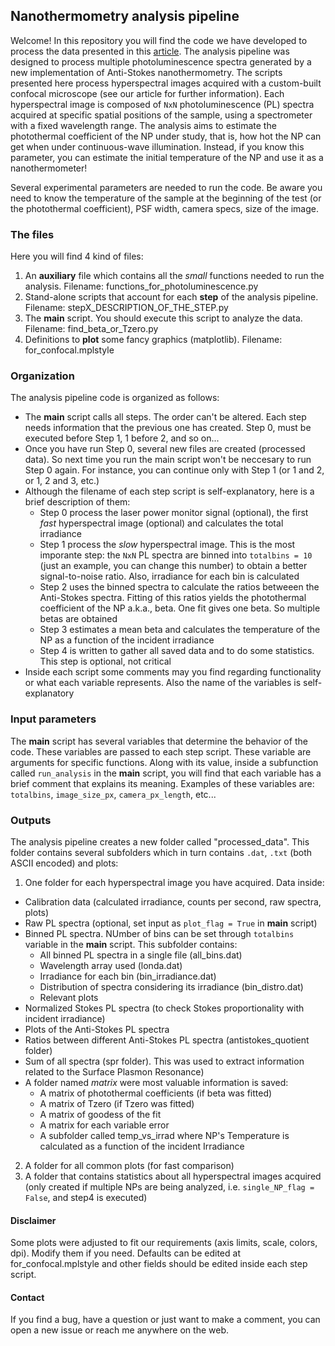 ## **Nanothermometry analysis pipeline**
Welcome! In this repository you will find the code we have developed to process the data presented in this [article](http://google.com). The analysis pipeline was designed to process multiple photoluminescence spectra generated by a new implementation of Anti-Stokes nanothermometry. The scripts presented here process hyperspectral images acquired with a custom-built confocal microscope (see our article for further information). Each hyperspectral image is composed of `NxN` photoluminescence (PL) spectra acquired at specific spatial positions of the sample, using a spectrometer with a fixed wavelength range. The analysis aims to estimate the photothermal coefficient of the NP under study, that is, how hot the NP can get when under continuous-wave illumination. Instead, if you know this parameter, you can estimate the initial temperature of the NP and use it as a nanothermometer!

Several experimental parameters are needed to run the code. Be aware you need to know the temperature of the sample at the beginning of the test (or the photothermal coefficient), PSF width, camera specs, size of the image. 

### The files
Here you will find 4 kind of files:
1. An **auxiliary** file which contains all the *small* functions needed to run the analysis. Filename: functions_for_photoluminescence.py
2. Stand-alone scripts that account for each **step** of the analysis pipeline. Filename: stepX_DESCRIPTION_OF_THE_STEP.py
3. The **main** script. You should execute this script to analyze the data. Filename: find_beta_or_Tzero.py
4. Definitions to **plot** some fancy graphics (matplotlib). Filename: for_confocal.mplstyle

### Organization
The analysis pipeline code is organized as follows:
* The **main** script calls all steps. The order can't be altered. Each step needs information that the previous one has created. Step 0, must be executed before Step 1, 1 before 2, and so on...
* Once you have run Step 0, several new files are created (processed data). So next time you run the main script won't be neccesary to run Step 0 again. For instance, you can continue only with Step 1 (or 1 and 2, or 1, 2 and 3, etc.)
* Although the filename of each step script is self-explanatory, here is a brief description of them:
  + Step 0 process the laser power monitor signal (optional), the first *fast* hyperspectral image (optional) and calculates the total irradiance
  + Step 1 process the *slow* hyperspectral image. This is the most imporante step: the `NxN` PL spectra are binned into `totalbins = 10` (just an example, you can change this number) to obtain a better signal-to-noise ratio. Also, irradiance for each bin is calculated
  + Step 2 uses the binned spectra to calculate the ratios betweeen the Anti-Stokes spectra. Fitting of this ratios yields the photothermal coefficient of the NP a.k.a., beta. One fit gives one beta. So multiple betas are obtained
  + Step 3 estimates a mean beta and calculates the temperature of the NP as a function of the incident irradiance
  + Step 4 is written to gather all saved data and to do some statistics. This step is optional, not critical
* Inside each script some comments may you find regarding functionality or what each variable represents. Also the name of the variables is self-explanatory

### Input parameters
The **main** script has several variables that determine the behavior of the code. These variables are passed to each step script. These variable are arguments for specific functions. Along with its value, inside a subfunction called `run_analysis` in the **main** script, you will find that each variable has a brief comment that explains its meaning. Examples of these variables are: `totalbins`, `image_size_px`, `camera_px_length`, etc...

### Outputs
The analysis pipeline creates a new folder called "processed_data". This folder contains several subfolders which in turn contains `.dat`, `.txt` (both ASCII encoded) and plots:
1. One folder for each hyperspectral image you have acquired. Data inside:
  * Calibration data (calculated irradiance, counts per second, raw spectra, plots)
  * Raw PL spectra (optional, set input as `plot_flag = True` in **main** script)
  * Binned PL spectra. NUmber of bins can be set through `totalbins` variable in the **main** script. This subfolder contains:
    - All binned PL spectra in a single file (all_bins.dat)
    - Wavelength array used (londa.dat)
    - Irradiance for each bin (bin_irradiance.dat)
    - Distribution of spectra considering its irradiance (bin_distro.dat)
    - Relevant plots
  * Normalized Stokes PL spectra (to check Stokes proportionality with incident irradiance)
  * Plots of the Anti-Stokes PL spectra
  * Ratios between different Anti-Stokes PL spectra (antistokes_quotient folder)
  * Sum of all spectra (spr folder). This was used to extract information related to the Surface Plasmon Resonance)
  * A folder named *matrix* were most valuable information is saved:
    - A matrix of photothermal coefficients (if beta was fitted)
    - A matrix of Tzero (if Tzero was fitted)
    - A matrix of goodess of the fit
    - A matrix for each variable error
    - A subfolder called temp_vs_irrad where NP's Temperature is calculated as a function of the incident Irradiance
2. A folder for all common plots (for fast comparison)
3. A folder that contains statistics about all hyperspectral images acquired (only created if multiple NPs are being analyzed, i.e. `single_NP_flag = False`, and step4 is executed)

#### Disclaimer
Some plots were adjusted to fit our requirements (axis limits, scale, colors, dpi). Modify them if you need. Defaults can be edited at for_confocal.mplstyle and other fields should be edited inside each step script.

#### Contact
If you find a bug, have a question or just want to make a comment, you can open a new issue or reach me anywhere on the web.
